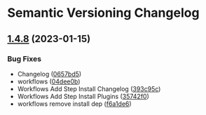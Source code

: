 # Semantic Versioning Changelog

## [1.4.8](https://github.com/mhdiiilham/BTC-Billionaire/compare/v1.4.7...v1.4.8) (2023-01-15)


### Bug Fixes

* Changelog ([0657bd5](https://github.com/mhdiiilham/BTC-Billionaire/commit/0657bd53b13f45ddabcd2ac245b14c7457536e81))
* workflows ([04dee0b](https://github.com/mhdiiilham/BTC-Billionaire/commit/04dee0b20343b50556021315b26e794a8dde88b7))
* Workflows Add Step Install Changelog ([393c95c](https://github.com/mhdiiilham/BTC-Billionaire/commit/393c95c07cdb796d138b9913026fcf341acd0bf5))
* Workflows Add Step Install Plugins ([35742f0](https://github.com/mhdiiilham/BTC-Billionaire/commit/35742f064773854bd7d235352cb469bf21de89cd))
* workflows remove install dep ([f6a1de6](https://github.com/mhdiiilham/BTC-Billionaire/commit/f6a1de6fad12b91a8303a44d8bdbf462920d0440))

